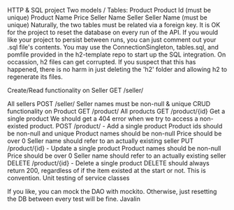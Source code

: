 HTTP & SQL project Two models / Tables: Product Product Id (must be unique) Product Name Price Seller Name Seller Seller Name (must be unique) Naturally, the two tables must be related via a foreign key. It is OK for the project to reset the database on every run of the API. If you would like your project to persist between runs, you can just comment out your .sql file's contents. You may use the ConnectionSingleton, tables.sql, and pomfile provided in the h2-template repo to start up the SQL integration. On occassion, h2 files can get corrupted. If you suspect that this has happened, there is no harm in just deleting the 'h2' folder and allowing h2 to regenerate its files.

Create/Read functionality on Seller GET /seller/

All sellers POST /seller/
Seller names must be non-null & unique CRUD functionality on Product GET /product/
All products GET /product/{id}
Get a single product
We should get a 404 error when we try to access a non-existed product. POST /product/ - Add a single product
Product ids should be non-null and unique
Product names should be non-null
Price should be over 0
Seller name should refer to an actually existing seller PUT /product/{id} - Update a single product
Product names should be non-null
Price should be over 0
Seller name should refer to an actually existing seller DELETE /product/{id} - Delete a single product
DELETE should always return 200, regardless of if the item existed at the start or not. This is convention.
Unit testing of service classes

If you like, you can mock the DAO with mockito. Otherwise, just resetting the DB between every test will be fine.
Javalin